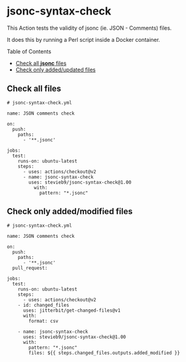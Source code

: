 # jsonc-syntax-check

This Action tests the validity of jsonc (ie. JSON - Comments) files.

It does this by running a Perl script inside a Docker container.

Table of Contents

- [Check all **jsonc** files](#check-all-files)
- [Check only added/updated files](#check-only-addedmodified-files)

## Check all files

    # jsonc-syntax-check.yml

    name: JSON comments check

    on:
      push:
        paths:
          - '**.jsonc'

    jobs:
      test:
        runs-on: ubuntu-latest
        steps:
          - uses: actions/checkout@v2
          - name: jsonc-syntax-check
            uses: stevieb9/jsonc-syntax-check@1.00
              with:
                pattern: "*.jsonc"

## Check only added/modified files

    # jsonc-syntax-check.yml
    
    name: JSON comments check

    on:
      push:    
        paths:
          - '**.jsonc'
      pull_request:

    jobs:
      test:
        runs-on: ubuntu-latest
        steps:
          - uses: actions/checkout@v2
        - id: changed_files
          uses: jitterbit/get-changed-files@v1
          with:
            format: csv

        - name: jsonc-syntax-check
          uses: stevieb9/jsonc-syntax-check@1.00
          with:
            pattern: "*.jsonc"
            files: ${{ steps.changed_files.outputs.added_modified }}
